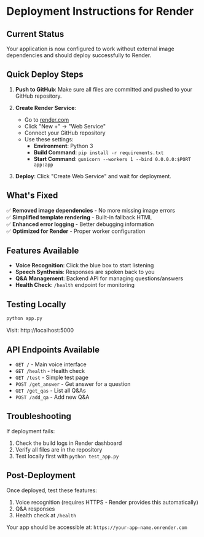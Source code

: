 # Deployment Instructions for Render

## Current Status
Your application is now configured to work without external image dependencies and should deploy successfully to Render.

## Quick Deploy Steps

1. **Push to GitHub**: Make sure all files are committed and pushed to your GitHub repository.

2. **Create Render Service**:
   - Go to [render.com](https://render.com)
   - Click "New +" → "Web Service"
   - Connect your GitHub repository
   - Use these settings:
     - **Environment**: Python 3
     - **Build Command**: `pip install -r requirements.txt`
     - **Start Command**: `gunicorn --workers 1 --bind 0.0.0.0:$PORT app:app`

3. **Deploy**: Click "Create Web Service" and wait for deployment.

## What's Fixed

✅ **Removed image dependencies** - No more missing image errors  
✅ **Simplified template rendering** - Built-in fallback HTML  
✅ **Enhanced error logging** - Better debugging information  
✅ **Optimized for Render** - Proper worker configuration  

## Features Available

- **Voice Recognition**: Click the blue box to start listening
- **Speech Synthesis**: Responses are spoken back to you
- **Q&A Management**: Backend API for managing questions/answers
- **Health Check**: `/health` endpoint for monitoring

## Testing Locally

```bash
python app.py
```

Visit: http://localhost:5000

## API Endpoints Available

- `GET /` - Main voice interface
- `GET /health` - Health check
- `GET /test` - Simple test page
- `POST /get_answer` - Get answer for a question
- `GET /get_qas` - List all Q&As
- `POST /add_qa` - Add new Q&A

## Troubleshooting

If deployment fails:
1. Check the build logs in Render dashboard
2. Verify all files are in the repository
3. Test locally first with `python test_app.py`

## Post-Deployment

Once deployed, test these features:
1. Voice recognition (requires HTTPS - Render provides this automatically)
2. Q&A responses
3. Health check at `/health`

Your app should be accessible at: `https://your-app-name.onrender.com`